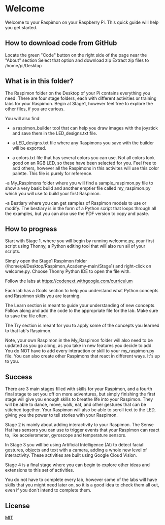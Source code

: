 
# Welcome

Welcome to your Raspimon on your Raspberry Pi. This quick guide will help you get started. 
 
## How to download code from GitHub
Locate the green "Code" button on the right side of the page near the "About" section
Select that option and download zip
Extract zip files to /home/pi/Desktop

## What is in this folder?

The Raspimon folder on the Desktop of your Pi contains everything you need. There are four stage folders, each with different activities or training labs for your Raspimon. Begin at Stage1, however feel free to explore the other files, if you are curious. 

You will also find
- a raspimon_builder tool that can help you draw images with the joystick and save them in the LED_designs.txt file. 

- a LED_designs.txt file where any Raspimons you save with the builder will be exported.

- a colors.txt file that has several colors you can use. Not all colors look good on an RGB LED, so these have been selected for you. Feel free to add others, however all the Raspimons in this activites will use this color palette. This file is purely for reference. 

-a My_Raspimons folder where you will find a sample_raspimon.py file to show a very basic build and another emptier file called my_raspimon.py which you will use to build your first Raspimon.

-a Bestiary where you can get samples of Raspimon models to use or modify. The bestiary is in the form of a Python script that loops through all the examples, but you can also use the PDF version to copy and paste. 

## How to progress
Start with Stage 1, where you will begin by running welcome.py, your first script using Thonny, a Python editing tool that will also run all of your scripts.

Simply open the Stage1 Raspimon folder (/home/pi/Desktop/Raspimon_Academy-main/Stage1) and right-click 
on welcome.py. Choose Thonny Python IDE to open the file with.

Follow the labs at https://codenext.withgoogle.com/curriculum

Each lab has a Goals section to help you understand what Python concepts and Raspimon skills you are learning.

The Learn section is meant to guide your understanding of new concepts. Follow along and add the code to the appropriate file for the lab. Make sure to save the file often. 

The Try section is meant for you to apply some of the concepts you learned to that lab's Raspimon. 

Note, your own Raspimon in the My_Raspimon folder will also need to be updated as you go along, as you take in new features you decide to add. You do NOT have to add every interaction or skill to your my_raspimon.py file. You can also create other Raspimons that react in different ways. It's up to you. 


## Success
There are 3 main stages filled with skills for your Raspimon, and a fourth final stage to set you off on more adventures, but simply finishing the first stage will give you enough skills to breathe life into your Raspimon. They will be able to dance, move, walk, eat, and other gestures that can be stitched together. Your Raspimon will also be able to scroll text to the LED, giving you the power to tell stories with your Raspimon.

Stage 2 is mainly about adding interactivity to your Raspimon. The Sense Hat has sensors you can use to trigger events that your Raspimon can react to, like accelerometer, gyroscope and temperature sensors.

In Stage 3 you will be using Artificial Intelligence (AI) to detect facial gestures, objects and text with a camera, adding a whole new level of interactivity. These activities are built using Google Cloud Vision.

Stage 4 is a final stage where you can begin to explore other ideas and extensions to this set of activities.

You do not have to complete every lab, however some of the labs will have skills that you might need later on, so it is a good idea to check them all out, even if you don't intend to complete them.

## License
[MIT](https://choosealicense.com/licenses/mit/)
